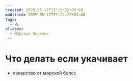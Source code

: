 ```yaml
---
created: 2025-05-17T17:22:22+03:00
modified: 2025-05-17T17:22:22+03:00
tags:
  - 📥
aliases:
  - Морская болезнь
---
```


# Что делать если укачивает

 - лекарство от морской болез
